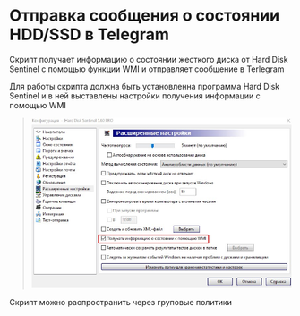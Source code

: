 # Отправка сообщения о состоянии HDD/SSD в Telegram

Скрипт получает информацию о состоянии жесткого диска от Hard Disk Sentinel с помощью функции WMI и отправляет сообщение в Terlegram

Для работы скрипта должна быть установленна программа Hard Disk Sentinel и в ней выставлены настройки получения информации с помощью WMI

>![alt text](hds.jpg "Настройка WMI")

Скрипт можно распространить через груповые политики 
